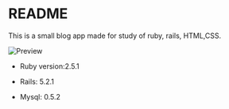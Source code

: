 # README

This is a small blog app made for study of ruby, rails, HTML,CSS.


![Preview](https://user-images.githubusercontent.com/59718593/72138056-4cebf380-33cf-11ea-8ed4-e63977b21134.gif)


* Ruby version:2.5.1

* Rails: 5.2.1

* Mysql: 0.5.2
